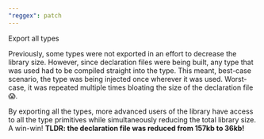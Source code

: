 ```yaml
---
"reggex": patch
---
```


Export all types

Previously, some types were not exported in an effort to decrease the library size. However, since declaration files were being built, any type that was used had to be compiled straight into the type. This meant, best-case scenario, the type was being injected once wherever it was used. Worst-case, it was repeated multiple times bloating the size of the declaration file 😱.

By exporting all the types, more advanced users of the library have access to all the type primitives while simultaneously reducing the total library size. A win-win! **TLDR: the declaration file was reduced from 157kb to 36kb!**
